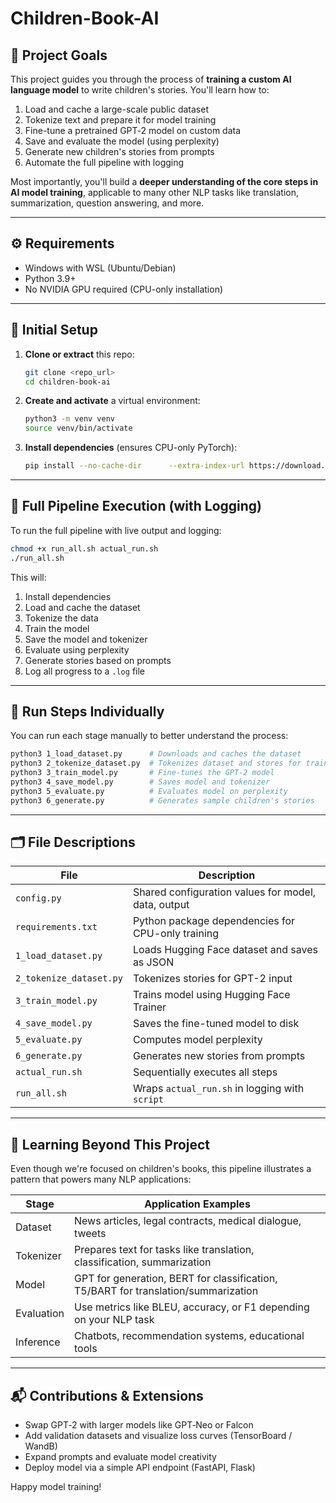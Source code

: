 # Children-Book-AI

## 🎯 Project Goals

This project guides you through the process of **training a custom AI language model** to write children's stories. You'll learn how to:

1. Load and cache a large-scale public dataset  
2. Tokenize text and prepare it for model training  
3. Fine-tune a pretrained GPT‑2 model on custom data  
4. Save and evaluate the model (using perplexity)  
5. Generate new children's stories from prompts  
6. Automate the full pipeline with logging  

Most importantly, you'll build a **deeper understanding of the core steps in AI model training**, applicable to many other NLP tasks like translation, summarization, question answering, and more.

---

## ⚙️ Requirements

- Windows with WSL (Ubuntu/Debian)
- Python 3.9+
- No NVIDIA GPU required (CPU-only installation)

---

## 🔧 Initial Setup

1. **Clone or extract** this repo:
   ```bash
   git clone <repo_url>
   cd children-book-ai
   ```
2. **Create and activate** a virtual environment:
   ```bash
   python3 -m venv venv
   source venv/bin/activate
   ```
3. **Install dependencies** (ensures CPU-only PyTorch):
   ```bash
   pip install --no-cache-dir      --extra-index-url https://download.pytorch.org/whl/cpu      -r requirements.txt
   ```

---

## 🚀 Full Pipeline Execution (with Logging)

To run the full pipeline with live output and logging:
```bash
chmod +x run_all.sh actual_run.sh
./run_all.sh
```

This will:

1. Install dependencies  
2. Load and cache the dataset  
3. Tokenize the data  
4. Train the model  
5. Save the model and tokenizer  
6. Evaluate using perplexity  
7. Generate stories based on prompts  
8. Log all progress to a `.log` file

---

## 🧪 Run Steps Individually

You can run each stage manually to better understand the process:

```bash
python3 1_load_dataset.py      # Downloads and caches the dataset
python3 2_tokenize_dataset.py  # Tokenizes dataset and stores for training
python3 3_train_model.py       # Fine-tunes the GPT-2 model
python3 4_save_model.py        # Saves model and tokenizer
python3 5_evaluate.py          # Evaluates model on perplexity
python3 6_generate.py          # Generates sample children's stories
```

---

## 🗂 File Descriptions

| File                    | Description |
|-------------------------|-------------|
| `config.py`             | Shared configuration values for model, data, output |
| `requirements.txt`      | Python package dependencies for CPU-only training |
| `1_load_dataset.py`     | Loads Hugging Face dataset and saves as JSON |
| `2_tokenize_dataset.py` | Tokenizes stories for GPT-2 input |
| `3_train_model.py`      | Trains model using Hugging Face Trainer |
| `4_save_model.py`       | Saves the fine-tuned model to disk |
| `5_evaluate.py`         | Computes model perplexity |
| `6_generate.py`         | Generates new stories from prompts |
| `actual_run.sh`         | Sequentially executes all steps |
| `run_all.sh`            | Wraps `actual_run.sh` in logging with `script` |

---

## 🧠 Learning Beyond This Project

Even though we're focused on children's books, this pipeline illustrates a pattern that powers many NLP applications:

| Stage      | Application Examples                                                                 |
|------------|--------------------------------------------------------------------------------------|
| Dataset    | News articles, legal contracts, medical dialogue, tweets                          |
| Tokenizer  | Prepares text for tasks like translation, classification, summarization           |
| Model      | GPT for generation, BERT for classification, T5/BART for translation/summarization |
| Evaluation | Use metrics like BLEU, accuracy, or F1 depending on your NLP task                  |
| Inference  | Chatbots, recommendation systems, educational tools                               |

---

## 📬 Contributions & Extensions

- Swap GPT‑2 with larger models like GPT‑Neo or Falcon  
- Add validation datasets and visualize loss curves (TensorBoard / WandB)  
- Expand prompts and evaluate model creativity  
- Deploy model via a simple API endpoint (FastAPI, Flask)

Happy model training!
